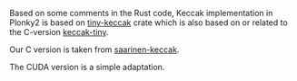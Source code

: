 Based on some comments in the Rust code, Keccak implementation in Plonky2 is based on [tiny-keccak](https://docs.rs/tiny-keccak/latest/tiny_keccak/) crate which is also based on or related to the C-version [keccak-tiny](https://github.com/coruus/keccak-tiny).

Our C version is taken from [saarinen-keccak](https://github.com/coruus/saarinen-keccak/blob/master/readable_keccak/keccak.c).

The CUDA version is a simple adaptation.
